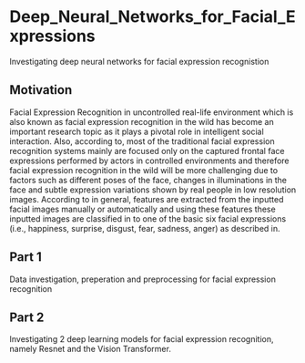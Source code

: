 # Deep_Neural_Networks_for_Facial_Expressions
Investigating deep neural networks for facial expression recognistion

<h2>Motivation</h2>

Facial Expression Recognition in uncontrolled real-life
environment which is also known as facial expression
recognition in the wild has become an important research
topic as it plays a pivotal role in intelligent social interaction. Also, according to, most of the traditional
facial expression recognition systems mainly are focused
only on the captured frontal face expressions performed by
actors in controlled environments and therefore facial expression
recognition in the wild will be more challenging
due to factors such as different poses of the face, changes
in illuminations in the face and subtle expression variations
shown by real people in low resolution images. According
to in general, features are extracted from the inputted
facial images manually or automatically and using
these features these inputted images are classified in to one
of the basic six facial expressions (i.e., happiness, surprise,
disgust, fear, sadness, anger) as described in.


<h2>Part 1</h2>

Data investigation, preperation and preprocessing for facial expression recognition

<h2>Part 2</h2>

Investigating 2 deep learning models for facial expression recognition, namely Resnet and the Vision Transformer.
